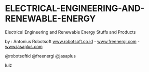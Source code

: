 # ELECTRICAL-ENGINEERING-AND-RENEWABLE-ENERGY
Electrical Engineering and Renewable Energy Stuffs and Products

by : Antonius Robotsoft
www.robotsoft.co.id - www.freenergi.com - www.jasaplus.com

@robotsoftid
@freenergi
@jasaplus

lulz
